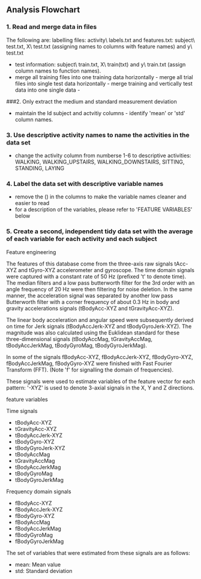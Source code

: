 Analysis Flowchart
-----------------

### 1. Read and merge data in files

The following are: labelling files: activity\ labels.txt and features.txt: subject\ test.txt, X\ test.txt (assigning names to columns with feature names) and y\ test.txt
- test information: subject\ train.txt, X\ train(txt) and y\ train.txt (assign column names to function names).
- merge all training files into one training data horizontally - merge all trial files into single test data horizontally - merge training and vertically test data into one single data -

###2. Only extract the medium and standard measurement deviation

- maintain the Id subject and actvitiy columns - identify 'mean' or 'std' column names.

### 3. Use descriptive activity names to name the activities in the data set

-   change the activity column from numberse 1-6 to descriptive activities: WALKING, WALKING\_UPSTAIRS, WALKING\_DOWNSTAIRS, SITTING, STANDING, LAYING

### 4. Label the data set with descriptive variable names

-   remove the () in the columns to make the variable names cleaner and easier to read
-   for a description of the variables, please refer to 'FEATURE VARIABLES' below

### 5. Create a second, independent tidy data set with the average of each variable for each activity and each subject


Feature engineering

The features of this database come from the three-axis raw signals tAcc-XYZ and tGyro-XYZ accelerometer and gyroscope. The time domain signals were captured with a constant rate of 50 Hz (prefixed 't' to denote time). The median filters and a low pass butterworth filter for the 3rd order with an angle frequency of 20 Hz were then filtering for noise deletion. In the same manner, the acceleration signal was separated by another low pass Butterworth filter with a corner frequency of about 0.3 Hz in body and gravity accelerations signals (tBodyAcc-XYZ and tGravityAcc-XYZ).

The linear body acceleration and angular speed were subsequently derived on time for Jerk signals (tBodyAccJerk-XYZ and tBodyGyroJerk-XYZ). The magnitude was also calculated using the Euklidean standard for these three-dimensional signals (tBodyAccMag, tGravityAccMag, tBodyAccJerkMag, tBodyGyroMag, tBodyGyroJerkMag).

In some of the signals fBodyAcc-XYZ, fBodyAccJerk-XYZ, fBodyGyro-XYZ, fBodyAccJerkMag, fBodyGyro-XYZ were finished with Fast Fourier Transform (FFT). (Note 'f' for signalling the domain of frequencies).

These signals were used to estimate variables of the feature vector for each pattern:
'-XYZ' is used to denote 3-axial signals in the X, Y and Z directions.

feature variables

Time signals

-   tBodyAcc-XYZ
-   tGravityAcc-XYZ
-   tBodyAccJerk-XYZ
-   tBodyGyro-XYZ
-   tBodyGyroJerk-XYZ
-   tBodyAccMag
-   tGravityAccMag
-   tBodyAccJerkMag
-   tBodyGyroMag
-   tBodyGyroJerkMag

Frequency domain signals

-   fBodyAcc-XYZ
-   fBodyAccJerk-XYZ
-   fBodyGyro-XYZ
-   fBodyAccMag
-   fBodyAccJerkMag
-   fBodyGyroMag
-   fBodyGyroJerkMag

The set of variables that were estimated from these signals are as follows:

-   mean: Mean value
-   std: Standard deviation

